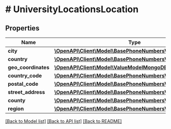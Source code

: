 # # UniversityLocationsLocation

## Properties

Name | Type | Description | Notes
------------ | ------------- | ------------- | -------------
**city** | [**\OpenAPI\Client\Model\BasePhoneNumbersValueModelStrictStr**](BasePhoneNumbersValueModelStrictStr.md) |  | [optional]
**country** | [**\OpenAPI\Client\Model\BasePhoneNumbersValueModelStrictStr**](BasePhoneNumbersValueModelStrictStr.md) |  | [optional]
**geo_coordinates** | [**\OpenAPI\Client\Model\ValueModelMongoDBGeoLocation**](ValueModelMongoDBGeoLocation.md) |  | [optional]
**country_code** | [**\OpenAPI\Client\Model\BasePhoneNumbersValueModelStrictStr**](BasePhoneNumbersValueModelStrictStr.md) |  | [optional]
**postal_code** | [**\OpenAPI\Client\Model\BasePhoneNumbersValueModelStrictStr**](BasePhoneNumbersValueModelStrictStr.md) |  | [optional]
**street_address** | [**\OpenAPI\Client\Model\BasePhoneNumbersValueModelStrictStr**](BasePhoneNumbersValueModelStrictStr.md) |  | [optional]
**county** | [**\OpenAPI\Client\Model\BasePhoneNumbersValueModelStrictStr**](BasePhoneNumbersValueModelStrictStr.md) |  | [optional]
**region** | [**\OpenAPI\Client\Model\BasePhoneNumbersValueModelStrictStr**](BasePhoneNumbersValueModelStrictStr.md) |  | [optional]

[[Back to Model list]](../../README.md#models) [[Back to API list]](../../README.md#endpoints) [[Back to README]](../../README.md)
